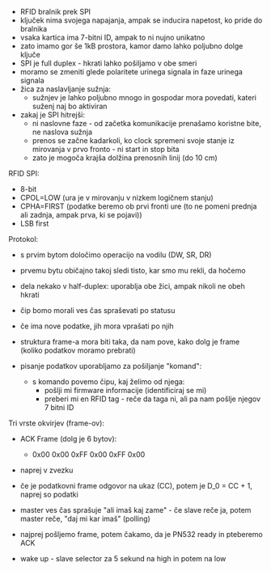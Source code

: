 - RFID bralnik prek SPI
- ključek nima svojega napajanja, ampak se inducira napetost, ko pride do bralnika
- vsaka kartica ima 7-bitni ID, ampak to ni nujno unikatno
- zato imamo gor še 1kB prostora, kamor damo lahko poljubno dolge ključe
- SPI je full duplex - hkrati lahko pošiljamo v obe smeri
- moramo se zmeniti glede polaritete urinega signala in faze urinega signala
- žica za naslavljanje sužnja:
	- sužnjev je lahko poljubno mnogo in gospodar mora povedati, kateri suženj naj bo aktiviran
- zakaj je SPI hitrejši:
	- ni naslovne faze - od začetka komunikacije prenašamo koristne bite, ne naslova sužnja
	- prenos se začne kadarkoli, ko clock spremeni svoje stanje iz mirovanja v prvo fronto - ni start in stop bita
	- zato je mogoča krajša dolžina prenosnih linij (do 10 cm)

RFID SPI:
- 8-bit
- CPOL=LOW (ura je v mirovanju v nizkem logičnem stanju)
- CPHA=FIRST (podatke beremo ob prvi fronti ure (to ne pomeni prednja ali zadnja, ampak prva, ki se pojavi))
- LSB first

Protokol:
- s prvim bytom določimo operacijo na vodilu (DW, SR, DR)
- prvemu bytu običajno takoj sledi tisto, kar smo mu rekli, da hočemo
- dela nekako v half-duplex: uporablja obe žici, ampak nikoli ne obeh hkrati

- čip bomo morali ves čas spraševati po statusu
- če ima nove podatke, jih mora vprašati po njih
- struktura frame-a mora biti taka, da nam pove, kako dolg je frame (koliko podatkov moramo prebrati)
- pisanje podatkov uporabljamo za pošiljanje "komand":
	- s komando povemo čipu, kaj želimo od njega:
		- pošlji mi firmware informacije (identificiraj se mi)
		- preberi mi en RFID tag - reče da taga ni, ali pa nam pošlje njegov 7 bitni ID

Tri vrste okvirjev (frame-ov):
- ACK Frame (dolg je 6 bytov):
	- 0x00 0x00 0xFF 0x00 0xFF 0x00
- naprej v zvezku
- če je podatkovni frame odgovor na ukaz (CC), potem je D_0 = CC + 1, naprej so podatki

- master ves čas sprašuje "ali imaš kaj zame" - če slave reče ja, potem master reče, "daj mi kar imaš" (polling)
- najprej pošljemo frame, potem čakamo, da je PN532 ready in pteberemo ACK

- wake up - slave selector za 5 sekund na high in potem na low